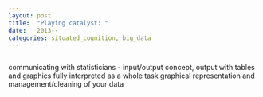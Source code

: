 ```yaml
---
layout: post
title:  "Playing catalyst: "
date:   2013--
categories: situated_cognition, big_data
---
```


![]()



communicating with statisticians - input/output concept, output with tables and graphics fully interpreted as a whole task
graphical representation and management/cleaning of your data
